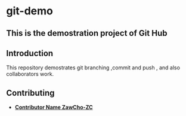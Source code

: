 # git-demo
## **This is the demostration project of Git Hub**

## **Introduction**

This repository demostrates git branching ,commit and push , and also collaborators work.

## **Contributing**
- **[Contributor Name ZawCho-ZC](https://github.com/ZawCho-ZC)**





